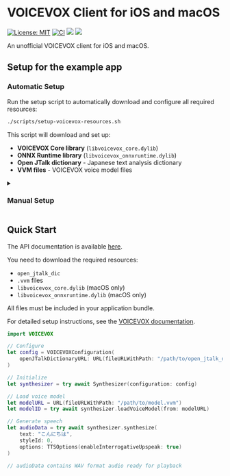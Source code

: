 # VOICEVOX Client for iOS and macOS

[![License: MIT](https://img.shields.io/badge/license-MIT-blue.svg)](https://opensource.org/licenses/MIT)
[![CI](https://github.com/tattn/voicevox-client/actions/workflows/test.yml/badge.svg)](https://github.com/tattn/voicevox-client/actions/workflows/test.yml)
[![](https://img.shields.io/endpoint?url=https%3A%2F%2Fswiftpackageindex.com%2Fapi%2Fpackages%2Ftattn%2Fvoicevox-client%2Fbadge%3Ftype%3Dswift-versions)](https://swiftpackageindex.com/tattn/voicevox-client)
[![](https://img.shields.io/endpoint?url=https%3A%2F%2Fswiftpackageindex.com%2Fapi%2Fpackages%2Ftattn%2Fvoicevox-client%2Fbadge%3Ftype%3Dplatforms)](https://swiftpackageindex.com/tattn/voicevox-client)

An unofficial VOICEVOX client for iOS and macOS.

## Setup for the example app

### Automatic Setup

Run the setup script to automatically download and configure all required resources:

```bash
./scripts/setup-voicevox-resources.sh
```

This script will download and set up:

- **VOICEVOX Core library** (`libvoicevox_core.dylib`)
- **ONNX Runtime library** (`libvoicevox_onnxruntime.dylib`)
- **Open JTalk dictionary** - Japanese text analysis dictionary
- **VVM files** - VOICEVOX voice model files

<details>
<summary><h3>Manual Setup</h3></summary>

If you prefer manual setup, you need to provide and save the resources in `./Example/VOICEVOXExample/lib`:

- **VOICEVOX Core library** (`libvoicevox_core.dylib`)
- **ONNX Runtime library** (`libvoicevox_onnxruntime.1.17.3.dylib`)
- **Open JTalk dictionary** - Japanese text analysis dictionary
- **VVM files** - VOICEVOX voice model files

```
lib
├── libvoicevox_core.dylib
├── libvoicevox_onnxruntime.1.17.3.dylib
├── open_jtalk_dic_utf_8
│   ├── char.bin
│   └── ...
└── vvms
    ├── 0.vvm
    └── ...
```

Refer to the [VOICEVOX documentation](https://github.com/VOICEVOX/voicevox_core/blob/main/docs/guide/user/downloader.md) for details.

</details>

## Quick Start

The API documentation is available [here](https://tattn.github.io/voicevox-client/documentation/voicevox).

You need to download the required resources:

- `open_jtalk_dic`
- `.vvm` files
- `libvoicevox_core.dylib` (macOS only)
- `libvoicevox_onnxruntime.dylib` (macOS only)

All files must be included in your application bundle.

For detailed setup instructions, see the [VOICEVOX documentation](https://github.com/VOICEVOX/voicevox_core/blob/main/docs/guide/user/usage.md).

```swift
import VOICEVOX

// Configure
let config = VOICEVOXConfiguration(
    openJTalkDictionaryURL: URL(fileURLWithPath: "/path/to/open_jtalk_dic")
)

// Initialize
let synthesizer = try await Synthesizer(configuration: config)

// Load voice model
let modelURL = URL(fileURLWithPath: "/path/to/model.vvm")
let modelID = try await synthesizer.loadVoiceModel(from: modelURL)

// Generate speech
let audioData = try await synthesizer.synthesize(
    text: "こんにちは",
    styleId: 0,
    options: TTSOptions(enableInterrogativeUpspeak: true)
)

// audioData contains WAV format audio ready for playback
```
